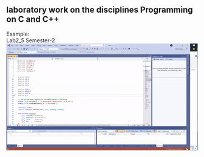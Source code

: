 ## laboratory work on the disciplines Programming on C and C++

Example:  
Lab2_5 Semester-2  
![Lab2_5 Semester-2](semester2-C5_2.gif)
